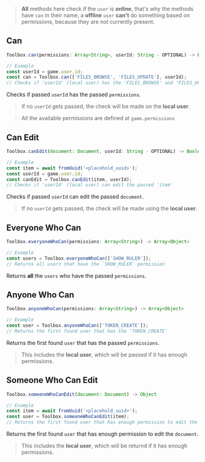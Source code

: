 > **All** methods here check if the `user` is **online**, that's why the methods have `can` in their name, a **offline** `user` **can't** do something based on permissions, because they are not currently present.

## Can
```js
Toolbox.can(permissions: Array<String>, userId: String - OPTIONAL) -> Boolean
```
```js
// Example
const userId = game.user.id;
const can = Toolbox.can(['FILES_BROWSE', 'FILES_UPDATE'], userId);
// Checks if 'userId' (local user) has the 'FILES_BROWSE' and 'FILES_UPDATE' permissions
```

Checks if passed `userId` has the passed `permissions`.

> If no `userId` gets passed, the check will be made on the **local user**.

> All the available permissions are defined at `game.permissions`

## Can Edit
```js
Toolbox.canEdit(document: Document, userId: String - OPTIONAL) -> Boolean
```
```js
// Example
const item = await fromUuid('<placehold_uuid>');
const userId = game.user.id;
const canEdit = Toolbox.canEdit(item, userId);
// Checks if 'userId' (local user) can edit the passed 'item'
```

Checks if passed `userId` can edit the passed `document`.

> If no `userId` gets passed, the check will be made using the **local user**.

## Everyone Who Can
```js
Toolbox.everyoneWhoCan(permissions: Array<String>) -> Array<Object>
```
```js
// Example
const users = Toolbox.everyoneWhoCan(['SHOW_RULER']);
// Returns all users that have the `SHOW_RULER` permission
```

Returns **all** the `users` who have the passed `permissions`.

## Anyone Who Can
```js
Toolbox.anyoneWhoCan(permissions: Array<String>) -> Array<Object>
```
```js
// Example
const user = Toolbox.anyoneWhoCan(['TOKEN_CREATE']);
// Returns the first found user that has the 'TOKEN_CREATE'
```

Returns the first found `user` that has the passed `permissions`.

> This includes the **local user**, which will be passed if it has enough permissions.

## Someone Who Can Edit
```js
Toolbox.someoneWhoCanEdit(document: Document) -> Object
```
```js
// Example
const item = await fromUuid('<placehold_uuid>');
const user = Toolbox.someoneWhoCanEdit(item);
// Returns the first found user that has enough permission to edit the 'document'
```

Returns the first found `user` that has enough permission to edit the `document`.

> This includes the **local user**, which will be returnd if it has enough permissions.
